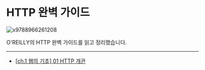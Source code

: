 # HTTP 완벽 가이드

![x9788966261208](https://user-images.githubusercontent.com/48826098/205251923-2322d9ea-e74a-44b9-b726-2ff969e3c6ec.jpg)


O'REILLY의 HTTP 완벽 가이드를 읽고 정리했습니다.

---

- [[ch.1 웹의 기초] 01 HTTP 개관](https://github.com/DAHLIACHOI/TIL/blob/main/BOOKS/HTTP%20%EC%99%84%EB%B2%BD%20%EA%B0%80%EC%9D%B4%EB%93%9C/%5Bch.1%20%EC%9B%B9%EC%9D%98%20%EA%B8%B0%EC%B4%88%5D%2001%20HTTP%20%EA%B0%9C%EA%B4%80.md)
